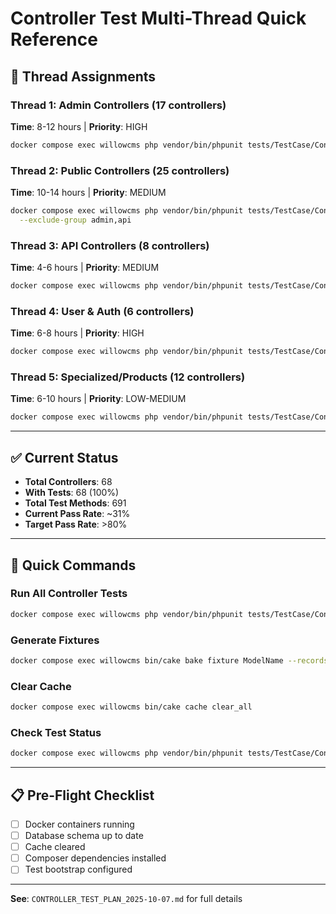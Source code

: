 # Controller Test Multi-Thread Quick Reference

## 🎯 Thread Assignments

### Thread 1: Admin Controllers (17 controllers)
**Time**: 8-12 hours | **Priority**: HIGH
```bash
docker compose exec willowcms php vendor/bin/phpunit tests/TestCase/Controller/Admin/
```

### Thread 2: Public Controllers (25 controllers)  
**Time**: 10-14 hours | **Priority**: MEDIUM
```bash
docker compose exec willowcms php vendor/bin/phpunit tests/TestCase/Controller/ \
  --exclude-group admin,api
```

### Thread 3: API Controllers (8 controllers)
**Time**: 4-6 hours | **Priority**: MEDIUM
```bash
docker compose exec willowcms php vendor/bin/phpunit tests/TestCase/Controller/Api/
```

### Thread 4: User & Auth (6 controllers)
**Time**: 6-8 hours | **Priority**: HIGH
```bash
docker compose exec willowcms php vendor/bin/phpunit tests/TestCase/Controller/Users*
```

### Thread 5: Specialized/Products (12 controllers)
**Time**: 6-10 hours | **Priority**: LOW-MEDIUM
```bash
docker compose exec willowcms php vendor/bin/phpunit tests/TestCase/Controller/Products*
```

---

## ✅ Current Status
- **Total Controllers**: 68
- **With Tests**: 68 (100%)
- **Total Test Methods**: 691
- **Current Pass Rate**: ~31%
- **Target Pass Rate**: >80%

---

## 🚀 Quick Commands

### Run All Controller Tests
```bash
docker compose exec willowcms php vendor/bin/phpunit tests/TestCase/Controller/
```

### Generate Fixtures
```bash
docker compose exec willowcms bin/cake bake fixture ModelName --records 5
```

### Clear Cache
```bash
docker compose exec willowcms bin/cake cache clear_all
```

### Check Test Status
```bash
docker compose exec willowcms php vendor/bin/phpunit tests/TestCase/Controller/ --testdox
```

---

## 📋 Pre-Flight Checklist
- [ ] Docker containers running
- [ ] Database schema up to date
- [ ] Cache cleared
- [ ] Composer dependencies installed
- [ ] Test bootstrap configured

---

**See**: `CONTROLLER_TEST_PLAN_2025-10-07.md` for full details
